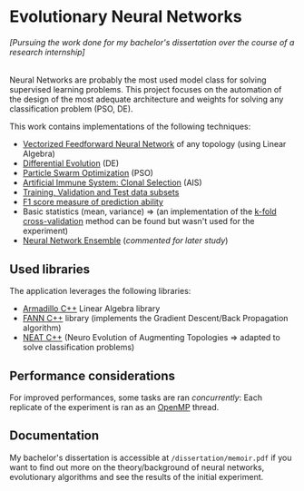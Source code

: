 # Evolutionary Neural Networks 
###### [Pursuing the work done for my bachelor's dissertation over the course of a research internship]


Neural Networks are probably the most used model class for solving supervised learning problems. This project focuses on the automation of the design of the most adequate architecture and weights for solving any classification problem (PSO, DE).

This work contains implementations of the following techniques:
 - [Vectorized Feedforward Neural Network](https://en.wikipedia.org/wiki/Feedforward_neural_network) of any topology (using Linear Algebra)
 - [Differential Evolution](https://en.wikipedia.org/wiki/Differential_evolution) (DE)
 - [Particle Swarm Optimization](https://en.wikipedia.org/wiki/Particle_swarm_optimization) (PSO)
 - [Artificial Immune System: Clonal Selection](https://en.wikipedia.org/wiki/Artificial_immune_system) (AIS)
 - [Training, Validation and Test data subsets](https://class.coursera.org/ml-005/lecture/61)
 - [F1 score measure of prediction ability](https://en.wikipedia.org/wiki/F1_score)
 - Basic statistics (mean, variance) => (an implementation of the [k-fold cross-validation](https://en.wikipedia.org/wiki/Cross-validation_(statistics)) method can be found but wasn't used for the experiment)
 - [Neural Network Ensemble](http://www.sciencedirect.com/science/article/pii/S000437020200190X) (*commented for later study*)

## Used libraries
The application leverages the following libraries:
 - [Armadillo C++](http://arma.sourceforge.net/) Linear Algebra library 
 - [FANN C++](http://leenissen.dk/fann/wp/) library (implements the Gradient Descent/Back Propagation algorithm)
 - [NEAT C++](http://nn.cs.utexas.edu/?neat-c) (Neuro Evolution of Augmenting Topologies => adapted to solve classification problems)

## Performance considerations
For improved performances, some tasks are ran *concurrently*: Each replicate of the experiment is ran as an [OpenMP](http://openmp.org/wp/) thread.


## Documentation

My bachelor's dissertation is accessible at `/dissertation/memoir.pdf` if you want to find out more on the theory/background of neural networks, evolutionary algorithms and see the results of the initial experiment.